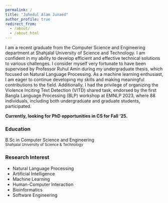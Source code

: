 ```yaml
---
permalink: /
title: "Jahedul Alam Junaed"
author_profile: true
redirect_from: 
  - /about/
  - /about.html
---
```


I am a recent graduate from the Computer Science and Engineering department at Shahjalal University of Science and Technology. I am confident in my ability to develop efficient and effective technical solutions to various challenges. I consider myself very fortunate to have been supervised by <a href="https://ruhulsbu.github.io/" style="text-decoration:none;">Professor Ruhul Amin</a> during my undergraduate thesis, which focused on Natural Language Processing. As a machine learning enthusiast, I am eager to continue developing my skills and making meaningful contributions to the field. Additionally, I had the privilege of organizing the <a href="https://github.com/blp-workshop/blp_task1" style="text-decoration:none;">Violence Inciting Text Detection   (VITD)</a> shared task, endorsed by the first <a href="https://blp-workshop.github.io/" style="text-decoration:none;">Bangla Language Processing (BLP)</a> workshop at EMNLP 2023, where 88 individuals, including both undergraduate and graduate students, participated.

**Currently, looking for PhD opportunities in CS for Fall ‘25.**

### Education
B.Sc in Computer Science and Engineering <br>
<small>Shahjalal University of Science &amp; Technology</small>

### Research Interest
* Natural Language Processing
* Artificial Intelligence
* Machine Learning
* Human-Computer Interaction
* Bioinformatics
* Software Engineering

